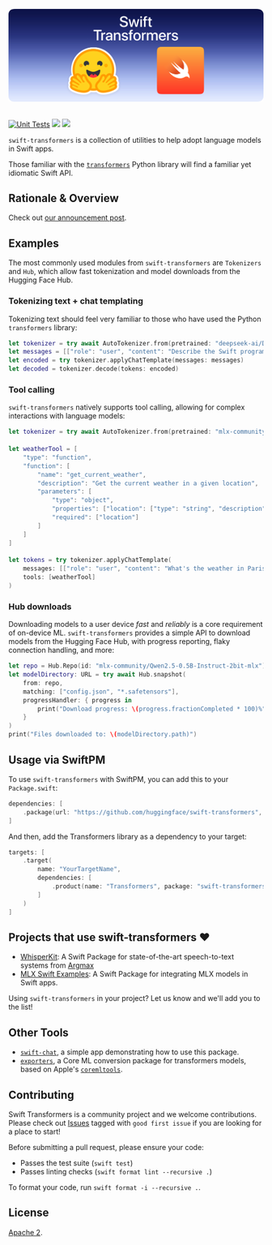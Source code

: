 <p align="center">
  <picture>
    <source media="(prefers-color-scheme: dark)" srcset="media/swift-t-banner.png">
    <source media="(prefers-color-scheme: light)" srcset="media/swift-t-banner.png">
    <img alt="Swift + Transformers" src="media/swift-t-banner.png" style="max-width: 100%;">
  </picture>
  <br/>
  <br/>
</p>

[![Unit Tests](https://github.com/huggingface/swift-transformers/actions/workflows/ci.yml/badge.svg)](https://github.com/huggingface/swift-transformers/actions/workflows/unit-tests.yml)
[![](https://img.shields.io/endpoint?url=https%3A%2F%2Fswiftpackageindex.com%2Fapi%2Fpackages%2Fhuggingface%2Fswift-transformers%2Fbadge%3Ftype%3Dswift-versions)](https://swiftpackageindex.com/huggingface/swift-transformers)
[![](https://img.shields.io/endpoint?url=https%3A%2F%2Fswiftpackageindex.com%2Fapi%2Fpackages%2Fhuggingface%2Fswift-transformers%2Fbadge%3Ftype%3Dplatforms)](https://swiftpackageindex.com/huggingface/swift-transformers)

`swift-transformers` is a collection of utilities to help adopt language models in Swift apps. 

Those familiar with the [`transformers`](https://github.com/huggingface/transformers) Python library will find a familiar yet idiomatic Swift API.

## Rationale & Overview

Check out [our announcement post](https://huggingface.co/blog/swift-coreml-llm).

## Examples

The most commonly used modules from `swift-transformers` are `Tokenizers` and `Hub`, which allow fast tokenization and
model downloads from the Hugging Face Hub.

### Tokenizing text + chat templating

Tokenizing text should feel very familiar to those who have used the Python `transformers` library:

```swift
let tokenizer = try await AutoTokenizer.from(pretrained: "deepseek-ai/DeepSeek-R1-Distill-Qwen-7B")
let messages = [["role": "user", "content": "Describe the Swift programming language."]]
let encoded = try tokenizer.applyChatTemplate(messages: messages)
let decoded = tokenizer.decode(tokens: encoded)
```


### Tool calling

`swift-transformers` natively supports tool calling, allowing for complex interactions with language models:

```swift
let tokenizer = try await AutoTokenizer.from(pretrained: "mlx-community/Qwen2.5-7B-Instruct-4bit")

let weatherTool = [
    "type": "function",
    "function": [
        "name": "get_current_weather",
        "description": "Get the current weather in a given location",
        "parameters": [
            "type": "object",
            "properties": ["location": ["type": "string", "description": "City and state"]],
            "required": ["location"]
        ]
    ]
]

let tokens = try tokenizer.applyChatTemplate(
    messages: [["role": "user", "content": "What's the weather in Paris?"]],
    tools: [weatherTool]
)
```


### Hub downloads

Downloading models to a user device _fast_ and _reliably_ is a core requirement of on-device ML. `swift-transformers` provides a simple API to
download models from the Hugging Face Hub, with progress reporting, flaky connection handling, and more:

```swift
let repo = Hub.Repo(id: "mlx-community/Qwen2.5-0.5B-Instruct-2bit-mlx")
let modelDirectory: URL = try await Hub.snapshot(
    from: repo,
    matching: ["config.json", "*.safetensors"],
    progressHandler: { progress in
        print("Download progress: \(progress.fractionCompleted * 100)%")
    }
)
print("Files downloaded to: \(modelDirectory.path)")
```

## Usage via SwiftPM

To use `swift-transformers` with SwiftPM, you can add this to your `Package.swift`:

```swift
dependencies: [
    .package(url: "https://github.com/huggingface/swift-transformers", from: "0.1.17")
]
```

And then, add the Transformers library as a dependency to your target:

```swift
targets: [
    .target(
        name: "YourTargetName",
        dependencies: [
            .product(name: "Transformers", package: "swift-transformers")
        ]
    )
]
```

## Projects that use swift-transformers ❤️ 

- [WhisperKit](https://github.com/argmaxinc/WhisperKit): A Swift Package for state-of-the-art speech-to-text systems from [Argmax](https://github.com/argmaxinc)
- [MLX Swift Examples](https://github.com/ml-explore/mlx-swift-examples): A Swift Package for integrating MLX models in Swift apps.

Using `swift-transformers` in your project? Let us know and we'll add you to the list!

## Other Tools

- [`swift-chat`](https://github.com/huggingface/swift-chat), a simple app demonstrating how to use this package.
- [`exporters`](https://github.com/huggingface/exporters), a Core ML conversion package for transformers models, based on Apple's [`coremltools`](https://github.com/apple/coremltools).

## Contributing 

Swift Transformers is a community project and we welcome contributions. Please
check out [Issues](https://github.com/huggingface/swift-transformers/issues)
tagged with `good first issue` if you are looking for a place to start!

Before submitting a pull request, please ensure your code:

- Passes the test suite (`swift test`)
- Passes linting checks (`swift format lint --recursive .`)

To format your code, run `swift format -i --recursive .`.

## License

[Apache 2](LICENSE).


